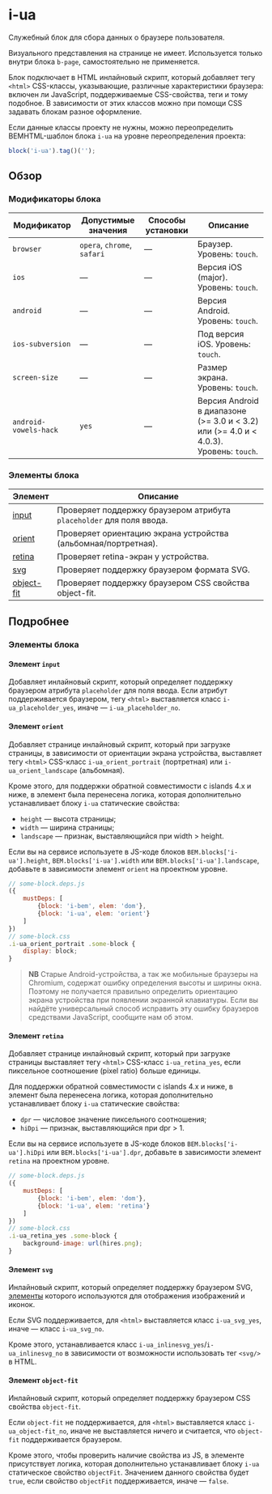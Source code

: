 # i-ua

Служебный блок для сбора данных о браузере пользователя.

Визуального представления на странице не имеет. Используется только внутри блока `b-page`, самостоятельно не применяется.

Блок подключает в HTML инлайновый скрипт, который добавляет тегу `<html>` CSS-классы, указывающие, различные характеристики браузера: включен ли JavaScript, поддерживаемые CSS-свойства, теги и тому подобное. В зависимости от этих классов можно при помощи CSS задавать блокам разное оформление.

Если данные классы проекту не нужны, можно переопределить BEMHTML-шаблон блока `i-ua` на уровне переопределения проекта:

```javascript
block('i-ua').tag()('');
```

## Обзор
### Модификаторы блока

Модификатор	         | Допустимые значения          | Способы установки | Описание
-------------------- | ---------------------------- | ----------------  | -----------------------
`browser`            | `opera`, `chrome`, `safari`  | —                 | Браузер. Уровень: `touch`.
`ios`                |  —                           | —                 | Версия iOS (major). Уровень: `touch`.
`android`            |  —                           | —                 | Версия Android. Уровень: `touch`.
`ios-subversion`     |  —                           | —                 | Под версия iOS. Уровень: `touch`.
`screen-size`        |  —                           | —                 | Размер экрана. Уровень: `touch`.
`android-vowels-hack`| `yes`                        | —                 | Версия Android в диапазоне (>= 3.0 и < 3.2) или (>= 4.0 и  < 4.0.3). Уровень: `touch`.


### Элементы блока

| Элемент                 | Описание                                                   |
| ----------------------- | ---------------------------------------------------------- |
| [input](#elems-input)   | Проверяет поддержку браузером атрибута `placeholder` для поля ввода. |
| [orient](#elems-orient) | Проверяет ориентацию экрана устройства (альбомная/портретная). |
| [retina](#elems-retina) | Проверяет retina-экран у устройства. |
| [svg](#elems-svg)       | Проверяет поддержку браузером формата SVG. |
| [object-fit](#elems-object-fit) | Проверяет поддержку браузером CSS свойства object-fit. |

## Подробнее

<a name="elems"></a>
### Элементы блока

<a name="elems-input"></a>
#### Элемент `input`

Добавляет инлайновый скрипт, который определяет поддержку браузером атрибута `placeholder` для поля ввода. Если атрибут поддерживается браузером, тегу `<html>` выставляется класс `i-ua_placeholder_yes`,  иначе — `i-ua_placeholder_no`.

<a name="elems-iorient"></a>
#### Элемент `orient`

Добавляет странице инлайновый скрипт, который при загрузке страницы, в зависимости от ориентации экрана устройства, выставляет тегу `<html>` CSS-класс `i-ua_orient_portrait` (портретная) или `i-ua_orient_landscape` (альбомная).

Кроме этого, для поддержки обратной совместимости с islands 4.х и ниже, в элемент была перенесена логика, которая дополнительно устанавливает блоку `i-ua` статические свойства:

* `height` — высота страницы;
* `width` — ширина страницы;
* `landscape` — признак, выставляющийся при width > height.

Если вы на сервисе используете в JS-коде блоков `BEM.blocks['i-ua'].height`, `BEM.blocks['i-ua'].width` или `BEM.blocks['i-ua'].landscape`, добавьте в зависимости элемент `orient` на проектном уровне.

```javascript
// some-block.deps.js
({
    mustDeps: [
        {block: 'i-bem', elem: 'dom'},
        {block: 'i-ua', elem: 'orient'}
    ]
})
// some-block.css
.i-ua_orient_portrait .some-block {
    display: block;
}
```

> **NB** Старые Android-устройства, а так же мобильные браузеры на Chromium, содержат ошибку определения высоты и ширины
окна. Поэтому не получается правильно определить ориентацию экрана устройства при появлении экранной клавиатуры. Если вы найдёте
универсальный способ исправить эту ошибку браузеров средствами JavaScript, сообщите нам об этом.

<a name="elems-retina"></a>
#### Элемент `retina`

Добавляет странице инлайновый скрипт, который при загрузке страницы выставляет тегу `<html>` CSS-класс `i-ua_retina_yes`, если пиксельное соотношение (pixel ratio) больше единицы.

Для поддержки обратной совместимости с islands 4.х и ниже, в элемент была перенесена логика, которая дополнительно устанавливает блоку `i-ua` статические свойства:

* `dpr` — числовое значение пиксельного соотношения;
* `hiDpi` — признак, выставляющийся при dpr > 1.

Если вы на сервисе используете в JS-коде блоков `BEM.blocks['i-ua'].hiDpi` или `BEM.blocks['i-ua'].dpr`, добавьте в зависимости элемент `retina` на проектном уровне.


```javascript
// some-block.deps.js
({
    mustDeps: [
        {block: 'i-bem', elem: 'dom'},
        {block: 'i-ua', elem: 'retina'}
    ]
})
// some-block.css
.i-ua_retina_yes .some-block {
    background-image: url(hires.png);
}
```

<a name="elems-svg"></a>
#### Элемент `svg`

Инлайновый скрипт, который определяет поддержку браузером SVG, [элементы](https://developer.mozilla.org/ru/docs/Web/SVG/Элемент) которого используются для отображения изображений и иконок.

Если SVG поддерживается, для `<html>` выставляется класс `i-ua_svg_yes`, иначе — класс `i-ua_svg_no`.

Кроме этого, устанавливается класс `i-ua_inlinesvg_yes`/`i-ua_inlinesvg_no` в зависимости от возможности использовать тег `<svg/>` в HTML.

<a name="elems-object-fit"></a>
#### Элемент `object-fit`

Инлайновый скрипт, который определяет поддержку браузером CSS свойства `object-fit`.

Если `object-fit` не поддерживается, для `<html>` выставляется класс `i-ua_object-fit_no`, иначе не выставляется ничего и считается, что `object-fit` поддерживается браузером.

Кроме этого, чтобы проверить наличие свойства из JS, в элементе присутствует логика, которая дополнительно устанавливает блоку `i-ua` статическое свойство `objectFit`.
Значением данного свойства будет `true`, если свойство `objectFit` поддерживается, иначе — `false`.
